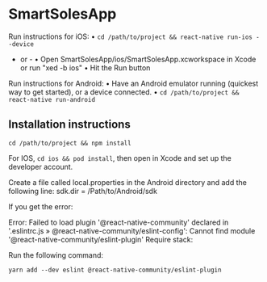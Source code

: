 # SmartSolesApp

Run instructions for iOS:
• `cd /path/to/project && react-native run-ios --device`
- or -
• Open SmartSolesApp/ios/SmartSolesApp.xcworkspace in Xcode or run "xed -b ios"
• Hit the Run button

Run instructions for Android:
• Have an Android emulator running (quickest way to get started), or a device connected.
• `cd /path/to/project && react-native run-android`


## Installation instructions 

`cd /path/to/project && npm install`

For IOS, `cd ios && pod install`, then open in Xcode and set up the developer account.

Create a file called local.properties in the Android directory and add the following line:
sdk.dir = /Path/to/Android/sdk

If you get the error: 

Error: Failed to load plugin '@react-native-community' declared in '.eslintrc.js » @react-native-community/eslint-config': Cannot find module '@react-native-community/eslint-plugin'
Require stack:

Run the following command: 

`yarn add --dev eslint @react-native-community/eslint-plugin`
